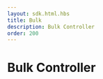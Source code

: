 ```yaml
---
layout: sdk.html.hbs
title: Bulk
description: Bulk Controller
order: 200
---
```


# Bulk Controller

